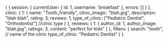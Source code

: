 {
  {
    session: {
      currentUser: {
        id: 1,
        username: 'breakfast'
      },
      errors: []
    }
  },
  clinic: {
    1: {
      name: "Tooth_friendly",
      clinic_imagic: "blah.jpg",
      description: "blah blah",
      rating: 3,
      reviews: 1,
      type_of_clinic: ["Pediatric Dentist", "Orthodontist"] //clinic type
    }
  },
  reviews: {
    1: {
      author_id: 1,
      author_image: "blah.jpg",
      ratings: 3,
      content: "perfect for kids"
    }
  },
  filters: {
    search: "tooth", // name of the clinic
    type_of_clinic: "Pediatric Dentist"
  }
}
